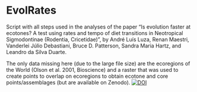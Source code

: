 # EvolRates

Script with all steps used in the analyses of the paper “Is evolution faster at ecotones? A test using rates and tempo of diet transitions in Neotropical Sigmodontinae (Rodentia, Cricetidae)”, by André Luís Luza, Renan Maestri, Vanderlei Júlio Debastiani, Bruce D. Patterson, Sandra Maria Hartz, and Leandro da Silva Duarte. 

The only data missing here (due to the large file size) are the ecoregions of the World (Olson et al. 2001, Bioscience) and a raster that was used to create points to overlap on ecoregions to obtain ecotone and core points/assemblages (but are available on Zenodo).
[![DOI](https://zenodo.org/badge/428848195.svg)](https://zenodo.org/badge/latestdoi/428848195)
